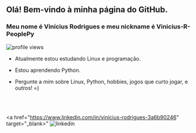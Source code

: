 ## Olá! Bem-vindo à minha página do GitHub.
### Meu nome é Vinícius Rodrigues e meu nickname é Vinicius-R-PeoplePy

<p align="left"> <img srg="https://komarev.com/ghpvc/?username=Vinicius-R-PeoplePy&color=purple" alt="profile views"/> </p>

- Atualmente estou estudando Linux e programação. 

- Estou aprendendo Python. 

- Pergunte a mim sobre Linux, Python, hobbies, jogos que curto jogar, e outros! =)

<br> <br> 

<a href="https://www.linkedin.com/in/vinícius-rodrigues-3a6b90246"
target="_blank>"
	<img src="httpss://img.shields.io/badge/vinícius-rodrigues-3a6b90246-05122A?style=flat&logo=linkedin" alt="linkedin"/>
</a>